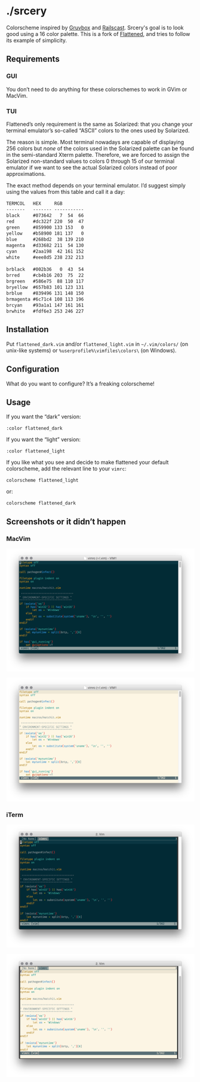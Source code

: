 ./srcery 
================================

Colorscheme inspired by [Gruvbox](https://github.com/morhetz/gruvbox) and [Railscast](https://chriskempson.github.io/base16/#railscasts). Srcery's goal is to look good using a 16 color palette. This is a fork of [Flattened](https://github.com/romainl/flattened), and tries to follow its example of simplicity.

## Requirements

### GUI

You don’t need to do anything for these colorschemes to work in GVim or MacVim.

### TUI

Flattened’s only requirement is the same as Solarized: that you change your terminal emulator’s so-called “ASCII” colors to the ones used by Solarized.

The reason is simple. Most terminal nowadays are capable of displaying 256 colors but *none* of the colors used in the Solarized palette can be found in the semi-standard Xterm palette. Therefore, we are forced to assign the Solarized non-standard values to colors 0 through 15 of our terminal emulator if we want to see the actual Solarized colors instead of poor approximations.

The exact method depends on your terminal emulator. I’d suggest simply using the values from this table and call it a day:

    TERMCOL   HEX     RGB
    -------   ------- -----------
    black     #073642   7  54  66
    red       #dc322f 220  50  47
    green     #859900 133 153   0
    yellow    #b58900 181 137   0
    blue      #268bd2  38 139 210
    magenta   #d33682 211  54 130
    cyan      #2aa198  42 161 152
    white     #eee8d5 238 232 213

    brblack   #002b36   0  43  54
    brred     #cb4b16 203  75  22
    brgreen   #586e75  88 110 117
    bryellow  #657b83 101 123 131
    brblue    #839496 131 148 150
    brmagenta #6c71c4 108 113 196
    brcyan    #93a1a1 147 161 161
    brwhite   #fdf6e3 253 246 227

## Installation

Put `flattened_dark.vim` and/or `flattened_light.vim` in `~/.vim/colors/` (on unix-like systems) or `%userprofile%\vimfiles\colors\` (on Windows).

## Configuration

What do you want to configure? It’s a freaking colorscheme!

## Usage

If you want the “dark” version:

    :color flattened_dark

If you want the “light” version:

    :color flattened_light

If you like what you see and decide to make flattened your default colorscheme, add the relevant line to your `vimrc`:

    colorscheme flattened_light

or:

    colorscheme flattened_dark

## Screenshots or it didn’t happen

### MacVim

![flattened_dark in Macvim](screenshots/flattened_dark-macvim.png)

![flattened_light in Macvim](screenshots/flattened_light-macvim.png)

### iTerm

![flattened_dark in iTerm](screenshots/flattened_dark-iterm.png)

![flattened_light in iTerm](screenshots/flattened_light-iterm.png)
